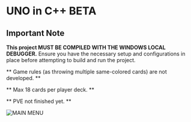 # UNO in C++ BETA

## Important Note
**This project MUST BE COMPILED WITH THE WINDOWS LOCAL DEBUGGER.** Ensure you have the necessary setup and configurations in place before attempting to build and run the project.

** Game rules (as throwing multiple same-colored cards) are not developed. **

** Max 18 cards per player deck. **

** PVE not finished yet. **


![MAIN MENU](https://i.imgur.com/1JUNFYF.png)


